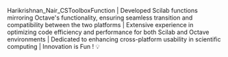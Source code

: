 Harikrishnan_Nair_CSToolboxFunction | Developed Scilab functions mirroring Octave's functionality, ensuring seamless transition and compatibility between the two platforms | Extensive experience in optimizing code efficiency and performance for both Scilab and Octave environments | Dedicated to enhancing cross-platform usability in scientific computing | Innovation is Fun ! 💡
